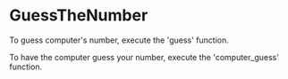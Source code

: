 # GuessTheNumber

To guess computer's number, execute the 'guess' function.

To have the computer guess your number, execute the 'computer_guess' function.
